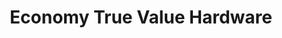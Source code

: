 ---
title: "Economy True Value Hardware"
url: /boston/economy-true-value-hardware/
shop: hardware
---